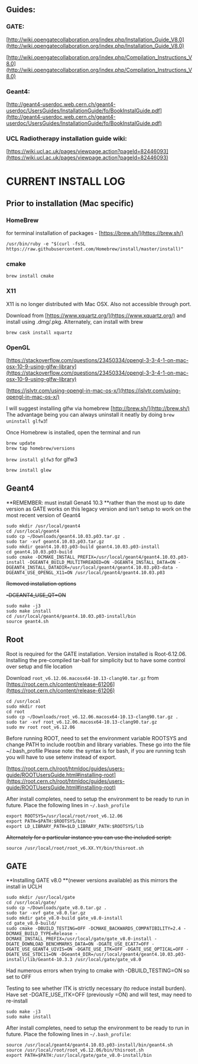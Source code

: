 ## Guides:


### GATE:  

[http://wiki.opengatecollaboration.org/index.php/Installation_Guide_V8.0](http://wiki.opengatecollaboration.org/index.php/Installation_Guide_V8.0)

[http://wiki.opengatecollaboration.org/index.php/Compilation_Instructions_V8.0](http://wiki.opengatecollaboration.org/index.php/Compilation_Instructions_V8.0)


### Geant4:  

[http://geant4-userdoc.web.cern.ch/geant4-userdoc/UsersGuides/InstallationGuide/fo/BookInstalGuide.pdf](http://geant4-userdoc.web.cern.ch/geant4-userdoc/UsersGuides/InstallationGuide/fo/BookInstalGuide.pdf)


### UCL Radiotherapy installation guide wiki:

[https://wiki.ucl.ac.uk/pages/viewpage.action?pageId=82446093](https://wiki.ucl.ac.uk/pages/viewpage.action?pageId=82446093)


# CURRENT INSTALL LOG


## Prior to installation (Mac specific)


### HomeBrew

for terminal installation of packages - [https://brew.sh/](https://brew.sh/)


```
/usr/bin/ruby -e "$(curl -fsSL https://raw.githubusercontent.com/Homebrew/install/master/install)"
```



### cmake


```
brew install cmake
```



### X11

X11 is no longer distributed with Mac OSX.  Also not accessible through port.

Download from [https://www.xquartz.org/](https://www.xquartz.org/) and install using .dmg/.pkg.  Alternately, can install with brew


```
brew cask install xquartz
```



### OpenGL

[https://stackoverflow.com/questions/23450334/opengl-3-3-4-1-on-mac-osx-10-9-using-glfw-library](https://stackoverflow.com/questions/23450334/opengl-3-3-4-1-on-mac-osx-10-9-using-glfw-library)

[https://jslvtr.com/using-opengl-in-mac-os-x/](https://jslvtr.com/using-opengl-in-mac-os-x/)

I will suggest installing glfw via homebrew [http://brew.sh/](http://brew.sh/) The advantage being you can always uninstall it neatly by doing `brew uninstall glfw3`!

Once Homebrew is installed, open the terminal and run


```
brew update
brew tap homebrew/versions
```


`brew install glfw3` for glfw3


```
brew install glew
```



## Geant4

**REMEMBER:  must install Genat4 10.3 **rather than the most up to date version as GATE works on this legacy version and isn’t setup to work on the most recent version of Geant4


```
sudo mkdir /usr/local/geant4
cd /usr/local/geant4
sudo cp ~/Downloads/geant4.10.03.p03.tar.gz .
sudo tar -xvf geant4.10.03.p03.tar.gz
sudo mkdir geant4.10.03.p03-build geant4.10.03.p03-install
cd geant4.10.03.p03-build
sudo cmake -DCMAKE_INSTALL_PREFIX=/usr/local/geant4/geant4.10.03.p03-install -DGEANT4_BUILD_MULTITHREADED=ON -DGEANT4_INSTALL_DATA=ON -DGEANT4_INSTALL_DATADIR=/usr/local/geant4/geant4.10.03.p03-data -DGEANT4_USE_OPENGL_X11=ON /usr/local/geant4/geant4.10.03.p03
```


~~Removed installation options~~

~~-DGEANT4_USE_QT=ON~~


```
sudo make -j3
sudo make install
cd /usr/local/geant4/geant4.10.03.p03-install/bin
source geant4.sh
```



## Root

Root is required for the GATE installation.  Version installed is Root-6.12.06.  Installing the pre-compiled tar-ball for simplicity but to have some control over setup and file location

Download `root_v6.12.06.macosx64-10.13-clang90.tar.gz` from [https://root.cern.ch/content/release-61206](https://root.cern.ch/content/release-61206)


```
cd /usr/local
sudo mkdir root
cd root
sudo cp ~/Downloads/root_v6.12.06.macosx64-10.13-clang90.tar.gz .
sudo tar -xvf root_v6.12.06.macosx64-10.13-clang90.tar.gz
sudo mv root root_v6.12.06
```


Before running ROOT, need to set the environment variable ROOTSYS and change PATH to include root/bin and library variables. These go into the file ~/.bash_profile Please note: the syntax is for bash, if you are running tcsh you will have to use setenv instead of export.

[https://root.cern.ch/root/htmldoc/guides/users-guide/ROOTUsersGuide.html#installing-root](https://root.cern.ch/root/htmldoc/guides/users-guide/ROOTUsersGuide.html#installing-root)

After install completes, need to setup the environment to be ready to run in future.  Place the following lines in `~/.bash_profile`


```
export ROOTSYS=/usr/local/root/root_v6.12.06
export PATH=$PATH:$ROOTSYS/bin
export LD_LIBRARY_PATH=$LD_LIBRARY_PATH:$ROOTSYS/lib
```


~~Alternately for a particular instance you can use the included script:~~


```
source /usr/local/root/root_v6.XX.YY/bin/thisroot.sh
```



## GATE

**Installing GATE v8.0 **(newer versions available) as this mirrors the install in UCLH


```
sudo mkdir /usr/local/gate
cd /usr/local/gate/
sudo cp ~/Downloads/gate_v8.0.tar.gz .
sudo tar -xvf gate_v8.0.tar.gz
sudo mkdir gate_v8.0-build gate_v8.0-install
cd gate_v8.0-build/
sudo cmake -DBUILD_TESTING=OFF -DCMAKE_BACKWARDS_COMPATIBILITY=2.4 -DCMAKE_BUILD_TYPE=Release -DCMAKE_INSTALL_PREFIX=/usr/local/gate/gate_v8.0-install -DGATE_DOWNLOAD_BENCHMARKS_DATA=ON -DGATE_USE_ECAT7=OFF -DGATE_USE_GEANT4_UIVIS=ON -DGATE_USE_ITK=OFF -DGATE_USE_OPTICAL=OFF -DGATE_USE_STDC11=ON -DGeant4_DIR=/usr/local/geant4/geant4.10.03.p03-install/lib/Geant4-10.3.3 /usr/local/gate/gate_v8.0
```


Had numerous errors when trying to cmake with -DBUILD_TESTING=ON so set to OFF

Testing to see whether ITK is strictly necessary (to reduce install burden).  Have set -DGATE_USE_ITK=OFF (previously =ON) and will test, may need to re-install


```
sudo make -j3
sudo make install
```


After install completes, need to setup the environment to be ready to run in future.  Place the following lines in `~/.bash_profile`:


```
source /usr/local/geant4/geant4.10.03.p03-install/bin/geant4.sh
source /usr/local/root/root_v6.12.06/bin/thisroot.sh
export PATH=$PATH:/usr/local/gate/gate_v8.0-install/bin

